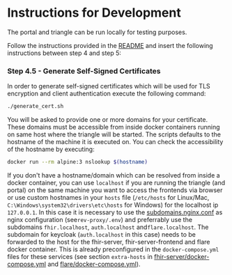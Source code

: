 # Instructions for Development

The portal and triangle can be run locally for testing purposes.

Follow the instructions provided in the [README](./README.md#setting-up-the-feasibility-triangle) and insert the
following instructions between step 4 and step 5:

### Step 4.5 - Generate Self-Signed Certificates
In order to generate self-signed certificates which will be used for TLS encryption and client authentication execute
the following command:

```sh
./generate_cert.sh
```

You will be asked to provide one or more domains for your certificate. These domains must be accessible from inside
docker containers running on same host where the triangle will be started. The scripts defaults to the hostname of the
machine it is executed on. You can check the accessibility of the hostname by executing:

```sh
docker run --rm alpine:3 nslookup $(hostname)
```

If you don't have a hostname/domain which can be resolved from inside a docker container, you can use `localhost` if
you are running the triangle (and portal) on the same machine you want to access the frontends via browser or use
custom hostnames in your `hosts` file (`/etc/hosts` for Linux/Mac, `C:\Windows\system32\drivers\etc\hosts` for Windows)
for the localhost ip `127.0.0.1`. In this case it is necessary to use the
[subdomains.nginx.conf](./rev-proxy/subdomains.nginx.conf) as nginx configuration (see`rev-proxy/.env`) and preferrably
use the subdomains `fhir.localhost`, `auth.localhost` and`flare.localhost`. The subdomain for keycloak (`auth.localhost`
in this case) needs to be forwarded to the host for the fhir-server, fhir-server-frontend and flare docker container.
This is already preconfigured in the `docker-compose.yml` files for these services (see section `extra-hosts` in
[fhir-server/docker-compose.yml](./fhir-server/docker-compose.yml) and
[flare/docker-compose.yml](./flare/docker-compose.yml)).

